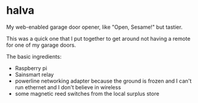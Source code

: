 # halva
My web-enabled garage door opener, like "Open, Sesame!" but tastier.

This was a quick one that I put together to get around not having a remote for one of my garage doors.

The basic ingredients:
* Raspberry pi
* Sainsmart relay
* powerline networking adapter because the ground is frozen and I can't run ethernet and I don't believe in wireless
* some magnetic reed switches from the local surplus store
